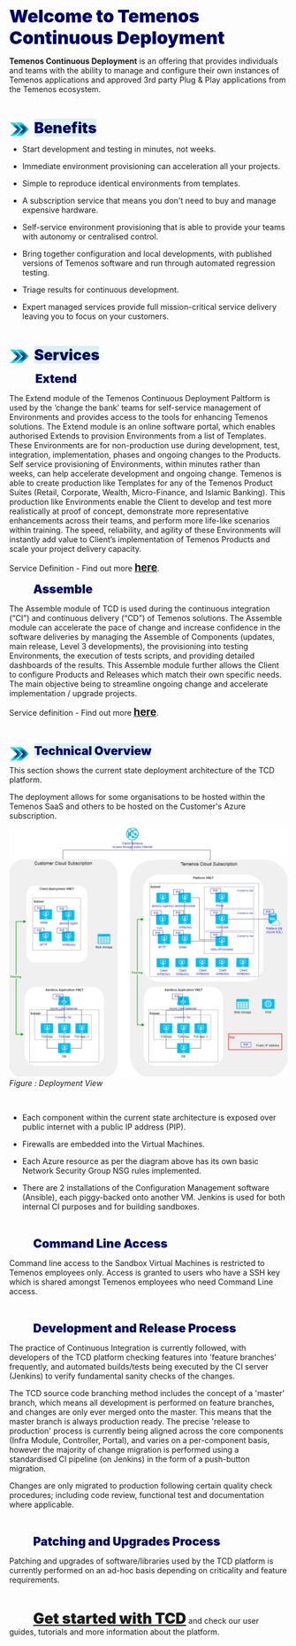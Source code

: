 <span style="color:#010466;font-weight:1000;font-size:24pt">Welcome to Temenos Continuous Deployment</span>


**Temenos Continuous Deployment** is an offering that provides individuals and teams with the ability to manage and configure their own instances of Temenos applications and approved 3rd party Plug & Play applications from the Temenos ecosystem. 


<br>

<img src="./images/arrow.png" align="left" width="37" height="37"> &nbsp; <span style="background-color: #dcf0f4;color:#010466;font-weight:1000;font-size:20pt">Benefits</span> 



- Start development and testing in minutes, not weeks.

- Immediate environment provisioning can acceleration all your projects.

- Simple to reproduce identical environments from templates.

- A subscription service that means you don't need to buy and manage expensive hardware.

- Self-service environment provisioning that is able to provide your teams with autonomy or centralised control.

- Bring together configuration and local developments, with published versions of Temenos software and run through automated regression testing. 

- Triage results for continuous development.

- Expert managed services provide full mission-critical service delivery leaving you to focus on your customers.



<br>

<img src="./images/arrow.png" align="left" width="37" height="37"> &nbsp; <span style="background-color: #dcf0f4;color:#010466;font-weight:1000;font-size:20pt">Services</span>

&nbsp;
&nbsp;
&nbsp;
&nbsp;
&nbsp;
&nbsp;
<span style="color:#010466;font-weight:1000;font-size:16pt">Extend</span>

The Extend module of the Temenos Continuous Deployment Paltform is used by the ‘change the bank’ teams for self-service management of Environments and provides access to the tools for enhancing Temenos solutions.  The Extend module is an online software portal, which enables authorised Extends to provision Environments from a list of Templates.  These Environments are for non-production use during development, test, integration, implementation, phases and ongoing changes to the Products.  Self service provisioning of Environments, within minutes rather than weeks, can help accelerate development and ongoing change.  Temenos is able to create production like Templates for any of the Temenos Product Suites (Retail, Corporate, Wealth, Micro-Finance, and Islamic Banking).  This production like Environments enable the Client to develop and test more realistically at proof of concept, demonstrate more representative enhancements across their teams, and perform more life-like scenarios within training.  The speed, reliability, and agility of these Environments will instantly add value to Client’s implementation of Temenos Products and scale your project delivery capacity.  

Service Definition - Find out more <span style="color:#010466;font-weight:1000;font-size:14pt"><a href="./home/extend.md" target="blank">**here**</a></span>.



&nbsp;
&nbsp;
&nbsp;
&nbsp;
&nbsp;
&nbsp;<span style="color:#010466;font-weight:1000;font-size:16pt">Assemble</span>

The Assemble module of TCD is used during the continuous integration (“CI”) and continuous delivery (“CD”) of Temenos solutions.  The Assemble module can accelerate the pace of change and increase confidence in the software deliveries by managing the Assemble of Components (updates, main release, Level 3 developments), the provisioning into testing Environments, the execution of tests scripts, and providing detailed dashboards of the results. This Assemble module further allows the Client to configure Products and Releases which match their own specific needs.  The main objective being to streamline ongoing change and accelerate implementation / upgrade projects.

Service definition - Find out more <span style="color:#010466;font-weight:1000;font-size:14pt"><a href="./home/extend.md" target="blank"><a href="./home/assemble.md" target="blank">**here**</a></span>.

<br>

<img src="./images/arrow.png" align="left" width="37" height="37"> &nbsp; <span style="background-color: #dcf0f4;color:#010466;font-weight:1000;font-size:16pt">Technical Overview</span>

This section shows the current state deployment architecture of the TCD  platform.

The deployment allows for some organisations to be hosted within the Temenos SaaS and others to be hosted on the Customer's Azure subscription.

![](./images/deployment-architecture.png)
*Figure : Deployment View*

<br>


- Each component within the current state architecture is exposed over public internet with a public IP address (PIP).

- Firewalls are embedded into the Virtual Machines.

- Each Azure resource as per the diagram above has its own basic Network Security Group NSG rules implemented.

- There are 2 installations of the Configuration Management software (Ansible), each piggy-backed onto another VM.
Jenkins is used for both internal CI purposes and for building sandboxes.

<br>

&nbsp;
&nbsp;
&nbsp;
&nbsp;
&nbsp;
&nbsp;<span style="color:#010466;font-weight:1000;font-size:16pt">Command Line Access</span>

Command line access to the Sandbox Virtual Machines is restricted to Temenos employees only. Access is granted to users who have a SSH key which is shared amongst Temenos employees who need Command Line access.

<br>

&nbsp;
&nbsp;
&nbsp;
&nbsp;
&nbsp;
&nbsp;<span style="color:#010466;font-weight:1000;font-size:16pt">Development and Release Process</span>

The practice of Continuous Integration is currently followed, with developers of the TCD platform checking features into 'feature branches' frequently, and automated builds/tests being executed by the CI server (Jenkins) to verify fundamental sanity checks of the changes. 

The TCD source code branching method includes the concept of a 'master' branch, which means all development is performed on feature branches, and changes are only ever merged onto the master. This means that the master branch is always production ready. The precise 'release to production' process is currently being aligned across the core components (Infra Module, Controller, Portal), and varies on a per-component basis, however the majority of change migration is performed using a standardised CI pipeline (on Jenkins) in the form of a push-button migration. 

Changes are only migrated to production following certain quality check procedures; including code review, functional test and documentation where applicable.

<br>

&nbsp;
&nbsp;
&nbsp;
&nbsp;
&nbsp;
&nbsp;<span style="color:#010466;font-weight:1000;font-size:16pt">Patching and Upgrades Process</span>

Patching and upgrades of software/libraries used by the TCD platform is currently performed on an ad-hoc basis depending on criticality and feature requirements.

<br>

&nbsp;
&nbsp;
&nbsp;
&nbsp;
&nbsp;
&nbsp;<span style="color:#010466;font-weight:1000;font-size:20pt"><a href="./home/overview.md" target="_blank">Get started with TCD</a></span> and check our user guides, tutorials and more information about the platform.